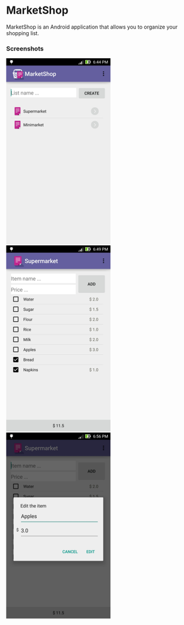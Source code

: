 # MarketShop
MarketShop is an Android application that allows you to organize your shopping list.

### Screenshots
<img src="https://github.com/giss04/Android-MarketShop/blob/master/imgs/Screenshot1.jpg"  height="500" />
<img src="https://github.com/giss04/Android-MarketShop/blob/master/imgs/Screenshot2.jpg"  height="500" />
<img src="https://github.com/giss04/Android-MarketShop/blob/master/imgs/Screenshot3.jpg"  height="500" />
